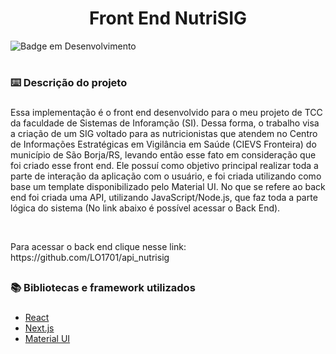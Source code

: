 <h1 align="center">Front End NutriSIG</h1>

![Badge em Desenvolvimento](http://img.shields.io/static/v1?label=STATUS&message=EM%20DESENVOLVIMENTO&color=GREEN&style=for-the-badge)

# <h3>:keyboard: Descrição do projeto<h3/>
<p>Essa implementação é o front end desenvolvido para o meu projeto de TCC da faculdade de Sistemas de Inforamção (SI). Dessa forma, o trabalho visa a criação de um SIG voltado para as nutricionistas que atendem no Centro de Informações Estratégicas em Vigilância em Saúde (CIEVS Fronteira) do município de São Borja/RS, levando então esse fato em consideração que foi criado esse front end. Ele possuí como objetivo principal realizar toda a parte de interação da aplicação com o usuário, e foi criada utilizando como base um template disponibilizado pelo Material UI. No que se refere ao back end foi criada uma API, utilizando JavaScript/Node.js, que faz toda a parte lógica do sistema (No link abaixo é possível acessar o Back End).<p/>
<br/>
<p>Para acessar o back end clique nesse link: https://github.com/LO1701/api_nutrisig<p/>

 ## <h3>:books: Bibliotecas e framework utilizados<h3/>

- [React](https://react.dev/)
- [Next.js](https://nextjs.org/)
- [Material UI](https://mui.com/material-ui/)